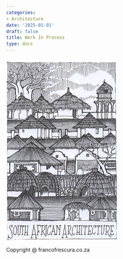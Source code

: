 ```yaml
---
categories:
- Architecture
date: '2025-01-01'
draft: false
title: Work In Process
type: docs
---
```


#####   
[![sa-arch](/images/arch/sa-arch.jpg)](/architecture/indigenous/)

Copyright @ francofrescura.co.za